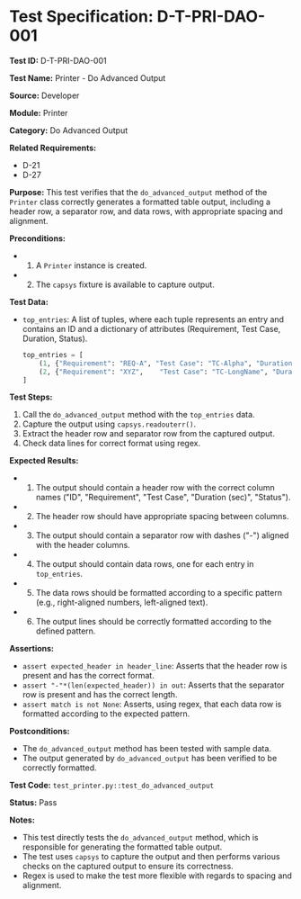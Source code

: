 # Test Specification: D-T-PRI-DAO-001

**Test ID:** D-T-PRI-DAO-001

**Test Name:** Printer - Do Advanced Output

**Source:** Developer

**Module:** Printer

**Category:** Do Advanced Output

**Related Requirements:**

*   D-21
*   D-27

**Purpose:**
This test verifies that the `do_advanced_output` method of the `Printer` class correctly generates a formatted table output, including a header row, a separator row, and data rows, with appropriate spacing and alignment.

**Preconditions:**

*   1) A `Printer` instance is created.
*   2) The `capsys` fixture is available to capture output.

**Test Data:**

*   `top_entries`: A list of tuples, where each tuple represents an entry and contains an ID and a dictionary of attributes (Requirement, Test Case, Duration, Status).
    ```python
    top_entries = [
        (1, {"Requirement": "REQ-A", "Test Case": "TC-Alpha", "Duration": 2.345, "Status": "Passed"}),
        (2, {"Requirement": "XYZ",    "Test Case": "TC-LongName", "Duration": 123.456, "Status": "Skipped"}),
    ]
    ```

**Test Steps:**

1.  Call the `do_advanced_output` method with the `top_entries` data.
2.  Capture the output using `capsys.readouterr()`.
3.  Extract the header row and separator row from the captured output.
4.  Check data lines for correct format using regex.

**Expected Results:**

*   1) The output should contain a header row with the correct column names ("ID", "Requirement", "Test Case", "Duration (sec)", "Status").
*   2) The header row should have appropriate spacing between columns.
*   3) The output should contain a separator row with dashes ("-") aligned with the header columns.
*   4) The output should contain data rows, one for each entry in `top_entries`.
*   5) The data rows should be formatted according to a specific pattern (e.g., right-aligned numbers, left-aligned text).
*   6) The output lines should be correctly formatted according to the defined pattern.

**Assertions:**

*   `assert expected_header in header_line`: Asserts that the header row is present and has the correct format.
*   `assert "-"*(len(expected_header)) in out`: Asserts that the separator row is present and has the correct length.
*   `assert match is not None`: Asserts, using regex, that each data row is formatted according to the expected pattern.

**Postconditions:**

*   The `do_advanced_output` method has been tested with sample data.
*   The output generated by `do_advanced_output` has been verified to be correctly formatted.

**Test Code:** `test_printer.py::test_do_advanced_output`

**Status:** Pass

**Notes:**

*   This test directly tests the `do_advanced_output` method, which is responsible for generating the formatted table output.
*   The test uses `capsys` to capture the output and then performs various checks on the captured output to ensure its correctness.
*   Regex is used to make the test more flexible with regards to spacing and alignment.

